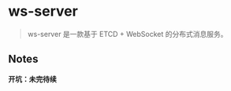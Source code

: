 ws-server
=========================
> ws-server 是一款基于 ETCD + WebSocket 的分布式消息服务。

## Notes

**开坑：未完待续**

